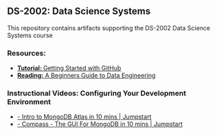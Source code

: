 
## DS-2002: Data Science Systems
This repository contains artifacts supporting the DS-2002 Data Science Systems course

### Resources:
- <a href="https://docs.github.com/en/get-started/quickstart/hello-world"><b>Tutorial: </b>Getting Started with GitHub</a>
- <a href="https://medium.com/@rchang/a-beginners-guide-to-data-engineering-part-i-4227c5c457d7">**Reading:** A Beginners Guide to Data Engineering</a>

### Instructional Videos: Configuring Your Development Environment

- <a href="https://www.youtube.com/watch?v=xrc7dIO_tXk&list=PL31nix9tC4CWM68-V23Puu793xD7yHdSr&index=7">- Intro to MongoDB Atlas in 10 mins | Jumpstart</a>
- <a href="https://www.youtube.com/watch?v=YBOiX8DwinE&list=PL31nix9tC4CWM68-V23Puu793xD7yHdSr&index=8&t=2s">- Compass - The GUI For MongoDB in 10 mins | Jumpstart</a>
